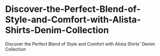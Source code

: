 # Discover-the-Perfect-Blend-of-Style-and-Comfort-with-Alista-Shirts-Denim-Collection
Discover the Perfect Blend of Style and Comfort with Alista Shirts' Denim Collection
